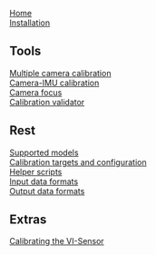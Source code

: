 [Home](home)<br>
[Installation](installation)<br>

Tools
---
[Multiple camera calibration](multiple-camera-calibration)<br>
[Camera-IMU calibration](camera-imu-calibration)<br>
[Camera focus](camera-focus)<br>
[Calibration validator](calibration-validator)<br>

Rest
---
[Supported models](supported-models)<br>
[Calibration targets and configuration](calibration-target)<br>
[Helper scripts](helper-scripts)<br>
[Input data formats](helper-scripts)<br>
[Output data formats](helper-scripts)<br>

Extras
---
[Calibrating the VI-Sensor](calibrating-the-vi-sensor)<br>
